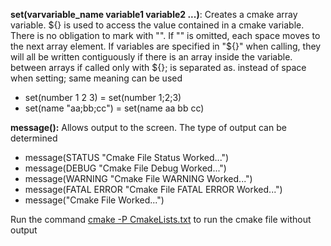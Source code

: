 **set(varvariable_name variable1 variable2 ...)**: Creates a cmake array variable. ${} is used to access the value contained in a cmake variable. There is no obligation to mark with "". If "" is omitted, each space moves to the next array element. If variables are specified in "${}" when calling, they will all be written contiguously if there is an array inside the variable. between arrays if called only with ${}; is separated as. instead of space when setting; same meaning can be used
- set(number 1 2 3) = set(number 1;2;3)
- set(name "aa;bb;cc") = set(name aa bb cc)

**message():** Allows output to the screen. The type of output can be determined
- message(STATUS "Cmake File Status Worked...")
- message(DEBUG "Cmake File Debug Worked...")
- message(WARNING "Cmake File WARNING Worked...")
- message(FATAL ERROR "Cmake File FATAL ERROR Worked...")
- message("Cmake File Worked...")

Run the command <u>cmake -P CmakeLists.txt</u> to run the cmake file without output
